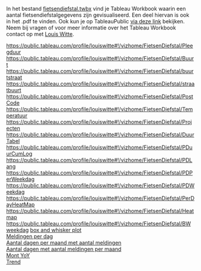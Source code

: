 In het bestand [fietsendiefstal.twbx](./fietsendiefstal.twbx) vind je Tableau Workbook waarin een aantal fietsendiefstalgegevens zijn gevisualiseerd. Een deel hiervan is ook in het .pdf te vinden.
Ook kun je op TableauPublic [via deze link](https://public.tableau.com/profile/louiswitte#!/vizhome/FietsenDiefstal/buurtstraat) bekijken.    
Neem bij vragen of voor meer informatie over het Tableau Workbook contact op met [Louis Witte](mailto:a.p.witte@provinciegroningen.nl).

https://public.tableau.com/profile/louiswitte#!/vizhome/FietsenDiefstal/Pleegduur
https://public.tableau.com/profile/louiswitte#!/vizhome/FietsenDiefstal/Buurt
https://public.tableau.com/profile/louiswitte#!/vizhome/FietsenDiefstal/buurtstraat
https://public.tableau.com/profile/louiswitte#!/vizhome/FietsenDiefstal/straatbuurt
https://public.tableau.com/profile/louiswitte#!/vizhome/FietsenDiefstal/PostCode
https://public.tableau.com/profile/louiswitte#!/vizhome/FietsenDiefstal/Temperatuur
https://public.tableau.com/profile/louiswitte#!/vizhome/FietsenDiefstal/Projecten
https://public.tableau.com/profile/louiswitte#!/vizhome/FietsenDiefstal/DuurTabel
https://public.tableau.com/profile/louiswitte#!/vizhome/FietsenDiefstal/PDuurCumLog
https://public.tableau.com/profile/louiswitte#!/vizhome/FietsenDiefstal/PDLang
https://public.tableau.com/profile/louiswitte#!/vizhome/FietsenDiefstal/PDPerWeekdag
https://public.tableau.com/profile/louiswitte#!/vizhome/FietsenDiefstal/PDWeekdag
https://public.tableau.com/profile/louiswitte#!/vizhome/FietsenDiefstal/PerDayHeatMap
https://public.tableau.com/profile/louiswitte#!/vizhome/FietsenDiefstal/Heatmap
https://public.tableau.com/profile/louiswitte#!/vizhome/FietsenDiefstal/BWweekdag
[box and whisker plot](https://public.tableau.com/profile/louiswitte#!/vizhome/FietsenDiefstal/BWjaar)    
[Meldingen per dag](https://public.tableau.com/profile/louiswitte#!/vizhome/FietsenDiefstal/Meldingdag)     
[Aantal dagen per maand met aantal meldingen](https://public.tableau.com/profile/louiswitte#!/vizhome/FietsenDiefstal/DagenMetMeldingen)    
[Aantal dagen met aantal meldingen per maand](https://public.tableau.com/profile/louiswitte#!/vizhome/FietsenDiefstal/Meldingenpdpm)    
[Mont YoY](https://public.tableau.com/profile/louiswitte#!/vizhome/FietsenDiefstal/MonthYoY)    
[Trend](https://public.tableau.com/profile/louiswitte#!/vizhome/FietsenDiefstal/Trend)    
